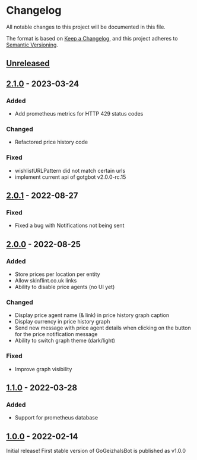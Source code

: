 # Changelog

All notable changes to this project will be documented in this file.

The format is based on [Keep a Changelog](https://keepachangelog.com/en/1.0.0/),
and this project adheres to [Semantic Versioning](https://semver.org/spec/v2.0.0.html).

## [Unreleased]

## [2.1.0] - 2023-03-24
### Added
- Add prometheus metrics for HTTP 429 status codes

### Changed
- Refactored price history code

### Fixed
- wishlistURLPattern did not match certain urls
- implement current api of gotgbot v2.0.0-rc.15

## [2.0.1] - 2022-08-27
### Fixed
- Fixed a bug with Notifications not being sent 

## [2.0.0] - 2022-08-25
### Added
- Store prices per location per entity
- Allow skinflint.co.uk links
- Ability to disable price agents (no UI yet)
 
### Changed
- Display price agent name (& link) in price history graph caption
- Display currency in price history graph
- Send new message with price agent details when clicking on the button for the price notification message
- Ability to switch graph theme (dark/light)

### Fixed
- Improve graph visibility

## [1.1.0] - 2022-03-28

### Added
- Support for prometheus database 

## [1.0.0] - 2022-02-14
Initial release! First stable version of GoGeizhalsBot is published as v1.0.0 

[unreleased]: https://github.com/d-Rickyy-b/GoGeizhalsBot/compare/v2.1.0...HEAD
[2.1.0]: https://github.com/d-Rickyy-b/GoGeizhalsBot/compare/v2.0.1...v2.1.0
[2.0.1]: https://github.com/d-Rickyy-b/GoGeizhalsBot/compare/v2.0.0...v2.0.1
[2.0.0]: https://github.com/d-Rickyy-b/GoGeizhalsBot/compare/v1.1.0...v2.0.0
[1.1.0]: https://github.com/d-Rickyy-b/GoGeizhalsBot/compare/v1.0.0...v1.1.0
[1.0.0]: https://github.com/d-Rickyy-b/GoGeizhalsBot/tree/v1.0.0
